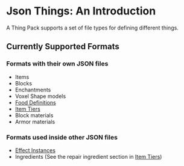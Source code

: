 # Json Things: An Introduction

A Thing Pack supports a set of file types for defining different things.

## Currently Supported Formats

### Formats with their own JSON files

* Items
* Blocks
* Enchantments
* Voxel Shape models
* [Food Definitions](./formats/Food.md)
* [Item Tiers](./formats/ItemTiers.md)
* Block materials
* Armor materials

### Formats used inside other JSON files

* [Effect Instances](./formats/EffectInstances.md)
* Ingredients (See the repair ingredient section in [Item Tiers](./formats/ItemTiers.md))